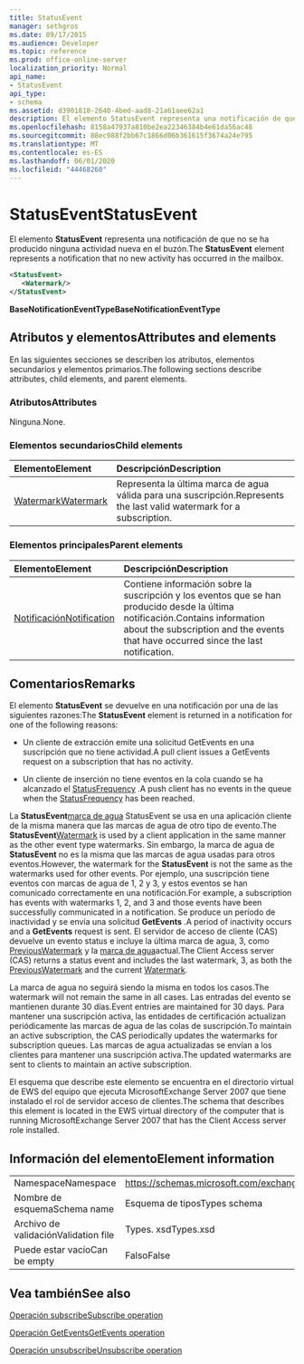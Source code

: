 ```yaml
---
title: StatusEvent
manager: sethgros
ms.date: 09/17/2015
ms.audience: Developer
ms.topic: reference
ms.prod: office-online-server
localization_priority: Normal
api_name:
- StatusEvent
api_type:
- schema
ms.assetid: d3901818-2640-4bed-aad8-21a61aee62a1
description: El elemento StatusEvent representa una notificación de que no se ha producido ninguna actividad nueva en el buzón.
ms.openlocfilehash: 8158a47937a810be2ea22346384b4e61da56ac48
ms.sourcegitcommit: 88ec988f2bb67c1866d06b361615f3674a24e795
ms.translationtype: MT
ms.contentlocale: es-ES
ms.lasthandoff: 06/01/2020
ms.locfileid: "44468260"
---
```

# <a name="statusevent"></a><span data-ttu-id="18f25-103">StatusEvent</span><span class="sxs-lookup"><span data-stu-id="18f25-103">StatusEvent</span></span>

<span data-ttu-id="18f25-104">El elemento **StatusEvent** representa una notificación de que no se ha producido ninguna actividad nueva en el buzón.</span><span class="sxs-lookup"><span data-stu-id="18f25-104">The **StatusEvent** element represents a notification that no new activity has occurred in the mailbox.</span></span> 
  
```xml
<StatusEvent>
   <Watermark/>
</StatusEvent>
```

 <span data-ttu-id="18f25-105">**BaseNotificationEventType**</span><span class="sxs-lookup"><span data-stu-id="18f25-105">**BaseNotificationEventType**</span></span>
## <a name="attributes-and-elements"></a><span data-ttu-id="18f25-106">Atributos y elementos</span><span class="sxs-lookup"><span data-stu-id="18f25-106">Attributes and elements</span></span>

<span data-ttu-id="18f25-107">En las siguientes secciones se describen los atributos, elementos secundarios y elementos primarios.</span><span class="sxs-lookup"><span data-stu-id="18f25-107">The following sections describe attributes, child elements, and parent elements.</span></span>
  
### <a name="attributes"></a><span data-ttu-id="18f25-108">Atributos</span><span class="sxs-lookup"><span data-stu-id="18f25-108">Attributes</span></span>

<span data-ttu-id="18f25-109">Ninguna.</span><span class="sxs-lookup"><span data-stu-id="18f25-109">None.</span></span>
  
### <a name="child-elements"></a><span data-ttu-id="18f25-110">Elementos secundarios</span><span class="sxs-lookup"><span data-stu-id="18f25-110">Child elements</span></span>

|<span data-ttu-id="18f25-111">**Elemento**</span><span class="sxs-lookup"><span data-stu-id="18f25-111">**Element**</span></span>|<span data-ttu-id="18f25-112">**Descripción**</span><span class="sxs-lookup"><span data-stu-id="18f25-112">**Description**</span></span>|
|:-----|:-----|
|[<span data-ttu-id="18f25-113">Watermark</span><span class="sxs-lookup"><span data-stu-id="18f25-113">Watermark</span></span>](watermark.md) <br/> |<span data-ttu-id="18f25-114">Representa la última marca de agua válida para una suscripción.</span><span class="sxs-lookup"><span data-stu-id="18f25-114">Represents the last valid watermark for a subscription.</span></span>  <br/> |
   
### <a name="parent-elements"></a><span data-ttu-id="18f25-115">Elementos principales</span><span class="sxs-lookup"><span data-stu-id="18f25-115">Parent elements</span></span>

|<span data-ttu-id="18f25-116">**Elemento**</span><span class="sxs-lookup"><span data-stu-id="18f25-116">**Element**</span></span>|<span data-ttu-id="18f25-117">**Descripción**</span><span class="sxs-lookup"><span data-stu-id="18f25-117">**Description**</span></span>|
|:-----|:-----|
|[<span data-ttu-id="18f25-118">Notificación</span><span class="sxs-lookup"><span data-stu-id="18f25-118">Notification</span></span>](notification-ex15websvcsotherref.md) <br/> |<span data-ttu-id="18f25-119">Contiene información sobre la suscripción y los eventos que se han producido desde la última notificación.</span><span class="sxs-lookup"><span data-stu-id="18f25-119">Contains information about the subscription and the events that have occurred since the last notification.</span></span>  <br/> |
   
## <a name="remarks"></a><span data-ttu-id="18f25-120">Comentarios</span><span class="sxs-lookup"><span data-stu-id="18f25-120">Remarks</span></span>

<span data-ttu-id="18f25-121">El elemento **StatusEvent** se devuelve en una notificación por una de las siguientes razones:</span><span class="sxs-lookup"><span data-stu-id="18f25-121">The **StatusEvent** element is returned in a notification for one of the following reasons:</span></span> 
  
- <span data-ttu-id="18f25-122">Un cliente de extracción emite una solicitud GetEvents en una suscripción que no tiene actividad.</span><span class="sxs-lookup"><span data-stu-id="18f25-122">A pull client issues a GetEvents request on a subscription that has no activity.</span></span>
    
- <span data-ttu-id="18f25-123">Un cliente de inserción no tiene eventos en la cola cuando se ha alcanzado el [StatusFrequency](statusfrequency.md) .</span><span class="sxs-lookup"><span data-stu-id="18f25-123">A push client has no events in the queue when the [StatusFrequency](statusfrequency.md) has been reached.</span></span> 
    
<span data-ttu-id="18f25-124">La **StatusEvent**[marca de agua](watermark.md) StatusEvent se usa en una aplicación cliente de la misma manera que las marcas de agua de otro tipo de evento.</span><span class="sxs-lookup"><span data-stu-id="18f25-124">The **StatusEvent**[Watermark](watermark.md) is used by a client application in the same manner as the other event type watermarks.</span></span> <span data-ttu-id="18f25-125">Sin embargo, la marca de agua de **StatusEvent** no es la misma que las marcas de agua usadas para otros eventos.</span><span class="sxs-lookup"><span data-stu-id="18f25-125">However, the watermark for the **StatusEvent** is not the same as the watermarks used for other events.</span></span> <span data-ttu-id="18f25-126">Por ejemplo, una suscripción tiene eventos con marcas de agua de 1, 2 y 3, y estos eventos se han comunicado correctamente en una notificación.</span><span class="sxs-lookup"><span data-stu-id="18f25-126">For example, a subscription has events with watermarks 1, 2, and 3 and those events have been successfully communicated in a notification.</span></span> <span data-ttu-id="18f25-127">Se produce un período de inactividad y se envía una solicitud **GetEvents** .</span><span class="sxs-lookup"><span data-stu-id="18f25-127">A period of inactivity occurs and a **GetEvents** request is sent.</span></span> <span data-ttu-id="18f25-128">El servidor de acceso de cliente (CAS) devuelve un evento status e incluye la última marca de agua, 3, como [PreviousWatermark](previouswatermark.md) y la [marca de agua](watermark.md)actual.</span><span class="sxs-lookup"><span data-stu-id="18f25-128">The Client Access server (CAS) returns a status event and includes the last watermark, 3, as both the [PreviousWatermark](previouswatermark.md) and the current [Watermark](watermark.md).</span></span>
  
<span data-ttu-id="18f25-129">La marca de agua no seguirá siendo la misma en todos los casos.</span><span class="sxs-lookup"><span data-stu-id="18f25-129">The watermark will not remain the same in all cases.</span></span> <span data-ttu-id="18f25-130">Las entradas del evento se mantienen durante 30 días.</span><span class="sxs-lookup"><span data-stu-id="18f25-130">Event entries are maintained for 30 days.</span></span> <span data-ttu-id="18f25-131">Para mantener una suscripción activa, las entidades de certificación actualizan periódicamente las marcas de agua de las colas de suscripción.</span><span class="sxs-lookup"><span data-stu-id="18f25-131">To maintain an active subscription, the CAS periodically updates the watermarks for subscription queues.</span></span> <span data-ttu-id="18f25-132">Las marcas de agua actualizadas se envían a los clientes para mantener una suscripción activa.</span><span class="sxs-lookup"><span data-stu-id="18f25-132">The updated watermarks are sent to clients to maintain an active subscription.</span></span>
  
<span data-ttu-id="18f25-133">El esquema que describe este elemento se encuentra en el directorio virtual de EWS del equipo que ejecuta MicrosoftExchange Server 2007 que tiene instalado el rol de servidor acceso de clientes.</span><span class="sxs-lookup"><span data-stu-id="18f25-133">The schema that describes this element is located in the EWS virtual directory of the computer that is running MicrosoftExchange Server 2007 that has the Client Access server role installed.</span></span>
  
## <a name="element-information"></a><span data-ttu-id="18f25-134">Información del elemento</span><span class="sxs-lookup"><span data-stu-id="18f25-134">Element information</span></span>

|||
|:-----|:-----|
|<span data-ttu-id="18f25-135">Namespace</span><span class="sxs-lookup"><span data-stu-id="18f25-135">Namespace</span></span>  <br/> |https://schemas.microsoft.com/exchange/services/2006/types  <br/> |
|<span data-ttu-id="18f25-136">Nombre de esquema</span><span class="sxs-lookup"><span data-stu-id="18f25-136">Schema name</span></span>  <br/> |<span data-ttu-id="18f25-137">Esquema de tipos</span><span class="sxs-lookup"><span data-stu-id="18f25-137">Types schema</span></span>  <br/> |
|<span data-ttu-id="18f25-138">Archivo de validación</span><span class="sxs-lookup"><span data-stu-id="18f25-138">Validation file</span></span>  <br/> |<span data-ttu-id="18f25-139">Types. xsd</span><span class="sxs-lookup"><span data-stu-id="18f25-139">Types.xsd</span></span>  <br/> |
|<span data-ttu-id="18f25-140">Puede estar vacío</span><span class="sxs-lookup"><span data-stu-id="18f25-140">Can be empty</span></span>  <br/> |<span data-ttu-id="18f25-141">Falso</span><span class="sxs-lookup"><span data-stu-id="18f25-141">False</span></span>  <br/> |
   
## <a name="see-also"></a><span data-ttu-id="18f25-142">Vea también</span><span class="sxs-lookup"><span data-stu-id="18f25-142">See also</span></span>



[<span data-ttu-id="18f25-143">Operación subscribe</span><span class="sxs-lookup"><span data-stu-id="18f25-143">Subscribe operation</span></span>](subscribe-operation.md)
  
[<span data-ttu-id="18f25-144">Operación GetEvents</span><span class="sxs-lookup"><span data-stu-id="18f25-144">GetEvents operation</span></span>](getevents-operation.md)
  
[<span data-ttu-id="18f25-145">Operación unsubscribe</span><span class="sxs-lookup"><span data-stu-id="18f25-145">Unsubscribe operation</span></span>](unsubscribe-operation.md)

